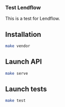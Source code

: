 ### Test Lendflow

This is a test for Lendflow.

## Installation

```bash
make vendor
```

## Launch API

```bash
make serve
```

## Launch tests

```bash
make test
```
